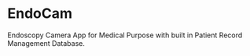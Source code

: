 # EndoCam
Endoscopy Camera App for Medical Purpose with built in Patient Record Management Database.
